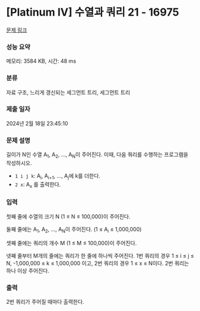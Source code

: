 # [Platinum IV] 수열과 쿼리 21 - 16975 

[문제 링크](https://www.acmicpc.net/problem/16975) 

### 성능 요약

메모리: 3584 KB, 시간: 48 ms

### 분류

자료 구조, 느리게 갱신되는 세그먼트 트리, 세그먼트 트리

### 제출 일자

2024년 2월 18일 23:45:10

### 문제 설명

<p>길이가 N인 수열 A<sub>1</sub>, A<sub>2</sub>, ..., A<sub>N</sub>이 주어진다. 이때, 다음 쿼리를 수행하는 프로그램을 작성하시오.</p>

<ul>
	<li><code>1 i j k</code>: A<sub>i</sub>, A<sub>i+1</sub>, ..., A<sub>j</sub>에 k를 더한다.</li>
	<li><code>2 x</code>: A<sub>x</sub> 를 출력한다.</li>
</ul>

### 입력 

 <p>첫째 줄에 수열의 크기 N (1 ≤ N ≤ 100,000)이 주어진다.</p>

<p>둘째 줄에는 A<sub>1</sub>, A<sub>2</sub>, ..., A<sub>N</sub>이 주어진다. (1 ≤ A<sub>i</sub> ≤ 1,000,000)</p>

<p>셋째 줄에는 쿼리의 개수 M (1 ≤ M ≤ 100,000)이 주어진다.</p>

<p>넷째 줄부터 M개의 줄에는 쿼리가 한 줄에 하나씩 주어진다. 1번 쿼리의 경우 1 ≤ i ≤ j ≤ N, -1,000,000 ≤ k ≤ 1,000,000 이고, 2번 쿼리의 경우 1 ≤ x ≤ N이다. 2번 쿼리는 하나 이상 주어진다.</p>

### 출력 

 <p>2번 쿼리가 주어질 때마다 출력한다.</p>

